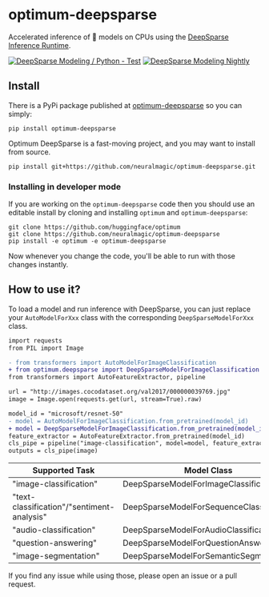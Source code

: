 # optimum-deepsparse

Accelerated inference of 🤗 models on CPUs using the [DeepSparse Inference Runtime](https://github.com/neuralmagic/deepsparse).

[![DeepSparse Modeling / Python - Test](https://github.com/neuralmagic/optimum-deepsparse/actions/workflows/test_check.yaml/badge.svg)](https://github.com/neuralmagic/optimum-deepsparse/actions/workflows/test_check.yaml)
[![DeepSparse Modeling Nightly](https://github.com/neuralmagic/optimum-deepsparse/actions/workflows/test_nightly.yaml/badge.svg)](https://github.com/neuralmagic/optimum-deepsparse/actions/workflows/test_nightly.yaml)

## Install

There is a PyPi package published at [optimum-deepsparse](https://pypi.org/project/optimum-deepsparse/) so you can simply:

`pip install optimum-deepsparse`

Optimum DeepSparse is a fast-moving project, and you may want to install from source.

`pip install git+https://github.com/neuralmagic/optimum-deepsparse.git`

### Installing in developer mode

If you are working on the `optimum-deepsparse` code then you should use an editable install by cloning and installing `optimum` and `optimum-deepsparse`:

```
git clone https://github.com/huggingface/optimum
git clone https://github.com/neuralmagic/optimum-deepsparse
pip install -e optimum -e optimum-deepsparse
```

Now whenever you change the code, you'll be able to run with those changes instantly.


## How to use it?
To load a model and run inference with DeepSparse, you can just replace your `AutoModelForXxx` class with the corresponding `DeepSparseModelForXxx` class. 

```diff
import requests
from PIL import Image

- from transformers import AutoModelForImageClassification
+ from optimum.deepsparse import DeepSparseModelForImageClassification
from transformers import AutoFeatureExtractor, pipeline

url = "http://images.cocodataset.org/val2017/000000039769.jpg"
image = Image.open(requests.get(url, stream=True).raw)

model_id = "microsoft/resnet-50"
- model = AutoModelForImageClassification.from_pretrained(model_id)
+ model = DeepSparseModelForImageClassification.from_pretrained(model_id, export=True, input_shapes="[1,3,224,224]")
feature_extractor = AutoFeatureExtractor.from_pretrained(model_id)
cls_pipe = pipeline("image-classification", model=model, feature_extractor=feature_extractor)
outputs = cls_pipe(image)
```

| Supported Task                              | Model Class |
| ------------------------------------------- | ------------- |
| "image-classification"                      | DeepSparseModelForImageClassification  |
| "text-classification"/"sentiment-analysis"  | DeepSparseModelForSequenceClassification  |
| "audio-classification"                      | DeepSparseModelForAudioClassification  |
| "question-answering"                        | DeepSparseModelForQuestionAnswering  |
| "image-segmentation"                        | DeepSparseModelForSemanticSegmentation  |

If you find any issue while using those, please open an issue or a pull request.

